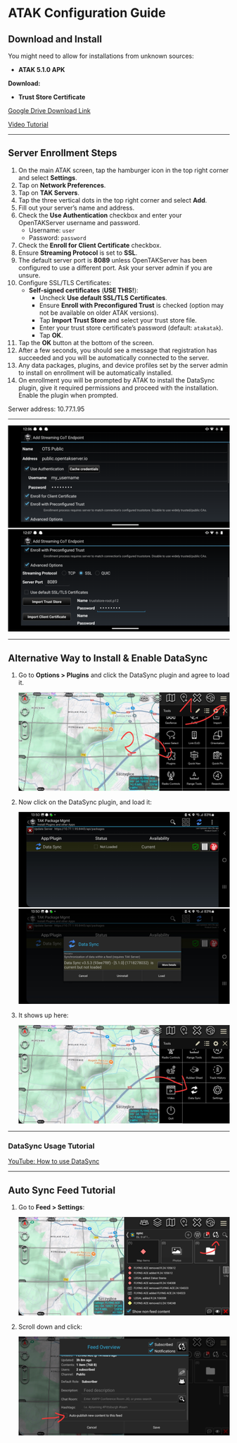 # ATAK Configuration Guide

## Download and Install

You might need to allow for installations from unknown sources:

- **ATAK 5.1.0 APK**

**Download:**

- **Trust Store Certificate**

[Google Drive Download Link](https://drive.google.com/drive/folders/14vN5e-XUKfOhGlJxDgsvc94ErK-Y8C3p?usp=drive_link)

[Video Tutorial](https://www.youtube.com/watch?v=sutm_fiJoQY)

---

## Server Enrollment Steps

1. On the main ATAK screen, tap the hamburger icon in the top right corner and select **Settings**.
2. Tap on **Network Preferences**.
3. Tap on **TAK Servers**.
4. Tap the three vertical dots in the top right corner and select **Add**.
5. Fill out your server’s name and address.
6. Check the **Use Authentication** checkbox and enter your OpenTAKServer username and password.
    - Username: `user`
    - Password: `password`
7. Check the **Enroll for Client Certificate** checkbox.
8. Ensure **Streaming Protocol** is set to **SSL**.
9. The default server port is **8089** unless OpenTAKServer has been configured to use a different port. Ask your server admin if you are unsure.
10. Configure SSL/TLS Certificates:
    - **Self-signed certificates** (**USE THIS!**):
        - Uncheck **Use default SSL/TLS Certificates**.
        - Ensure **Enroll with Preconfigured Trust** is checked (option may not be available on older ATAK versions).
        - Tap **Import Trust Store** and select your trust store file.
        - Enter your trust store certificate’s password (default: `atakatak`).
        - Tap **OK**.
11. Tap the **OK** button at the bottom of the screen.
12. After a few seconds, you should see a message that registration has succeeded and you will be automatically connected to the server.
13. Any data packages, plugins, and device profiles set by the server admin to install on enrollment will be automatically installed.
14. On enrollment you will be prompted by ATAK to install the DataSync plugin, give it required permissions and proceed with the installation. Enable the plugin when prompted.

Serwer address:
10.77.1.95

---

![Server Settings](./images/auth_config_2.png)
![Self-signed Settings](./images/auth_config.png)

---

## Alternative Way to Install & Enable DataSync

1. Go to **Options > Plugins** and click the DataSync plugin and agree to load it.

    ![Plugins Setup](./images/plugins_setup.jpg)

2. Now click on the DataSync plugin, and load it:

    ![Plugin Setup](./images/plugins_list.jpg)
    ![Plugin Accept](./images/plugins_accept.jpg)

3. It shows up here:

    ![DataSync Option](./images/data_sync_option.jpg)

---

### DataSync Usage Tutorial

[YouTube: How to use DataSync](https://www.youtube.com/watch?v=GlVNcH5tmZg)

---

## Auto Sync Feed Tutorial

1. Go to **Feed > Settings**:

    ![DataSync Config](./images/data_sync_config.jpg)

2. Scroll down and click:

    ![DataSync AutoSync](/images/auto_sync.jpg)
